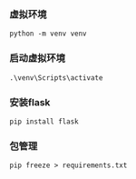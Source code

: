 ### 虚拟环境

```shell
python -m venv venv
```

### 启动虚拟环境

```shell
.\venv\Scripts\activate
```

### 安装flask

```shell
pip install flask
```

### 包管理

```
pip freeze > requirements.txt
```

